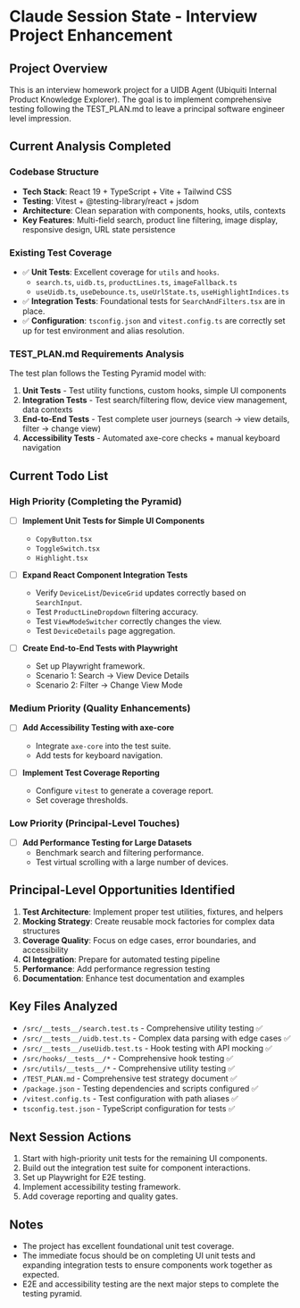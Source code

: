 # Claude Session State - Interview Project Enhancement

## Project Overview
This is an interview homework project for a UIDB Agent (Ubiquiti Internal Product Knowledge Explorer). The goal is to implement comprehensive testing following the TEST_PLAN.md to leave a principal software engineer level impression.

## Current Analysis Completed

### Codebase Structure
- **Tech Stack**: React 19 + TypeScript + Vite + Tailwind CSS
- **Testing**: Vitest + @testing-library/react + jsdom
- **Architecture**: Clean separation with components, hooks, utils, contexts
- **Key Features**: Multi-field search, product line filtering, image display, responsive design, URL state persistence

### Existing Test Coverage
- ✅ **Unit Tests**: Excellent coverage for `utils` and `hooks`.
  - `search.ts`, `uidb.ts`, `productLines.ts`, `imageFallback.ts`
  - `useUidb.ts`, `useDebounce.ts`, `useUrlState.ts`, `useHighlightIndices.ts`
- ✅ **Integration Tests**: Foundational tests for `SearchAndFilters.tsx` are in place.
- ✅ **Configuration**: `tsconfig.json` and `vitest.config.ts` are correctly set up for test environment and alias resolution.

### TEST_PLAN.md Requirements Analysis
The test plan follows the Testing Pyramid model with:

1. **Unit Tests** - Test utility functions, custom hooks, simple UI components
2. **Integration Tests** - Test search/filtering flow, device view management, data contexts
3. **End-to-End Tests** - Test complete user journeys (search → view details, filter → change view)
4. **Accessibility Tests** - Automated axe-core checks + manual keyboard navigation

## Current Todo List

### High Priority (Completing the Pyramid)
- [ ] **Implement Unit Tests for Simple UI Components**
  - `CopyButton.tsx`
  - `ToggleSwitch.tsx`
  - `Highlight.tsx`

- [ ] **Expand React Component Integration Tests**
  - Verify `DeviceList`/`DeviceGrid` updates correctly based on `SearchInput`.
  - Test `ProductLineDropdown` filtering accuracy.
  - Test `ViewModeSwitcher` correctly changes the view.
  - Test `DeviceDetails` page aggregation.

- [ ] **Create End-to-End Tests with Playwright**
  - Set up Playwright framework.
  - Scenario 1: Search → View Device Details
  - Scenario 2: Filter → Change View Mode

### Medium Priority (Quality Enhancements)
- [ ] **Add Accessibility Testing with axe-core**
  - Integrate `axe-core` into the test suite.
  - Add tests for keyboard navigation.

- [ ] **Implement Test Coverage Reporting**
  - Configure `vitest` to generate a coverage report.
  - Set coverage thresholds.

### Low Priority (Principal-Level Touches)
- [ ] **Add Performance Testing for Large Datasets**
  - Benchmark search and filtering performance.
  - Test virtual scrolling with a large number of devices.

## Principal-Level Opportunities Identified

1. **Test Architecture**: Implement proper test utilities, fixtures, and helpers
2. **Mocking Strategy**: Create reusable mock factories for complex data structures
3. **Coverage Quality**: Focus on edge cases, error boundaries, and accessibility
4. **CI Integration**: Prepare for automated testing pipeline
5. **Performance**: Add performance regression testing
6. **Documentation**: Enhance test documentation and examples

## Key Files Analyzed
- `/src/__tests__/search.test.ts` - Comprehensive utility testing ✅
- `/src/__tests__/uidb.test.ts` - Complex data parsing with edge cases ✅
- `/src/__tests__/useUidb.test.ts` - Hook testing with API mocking ✅
- `/src/hooks/__tests__/*` - Comprehensive hook testing ✅
- `/src/utils/__tests__/*` - Comprehensive utility testing ✅
- `/TEST_PLAN.md` - Comprehensive test strategy document ✅
- `/package.json` - Testing dependencies and scripts configured ✅
- `/vitest.config.ts` - Test configuration with path aliases ✅
- `tsconfig.test.json` - TypeScript configuration for tests ✅

## Next Session Actions
1.  Start with high-priority unit tests for the remaining UI components.
2.  Build out the integration test suite for component interactions.
3.  Set up Playwright for E2E testing.
4.  Implement accessibility testing framework.
5.  Add coverage reporting and quality gates.

## Notes
- The project has excellent foundational unit test coverage.
- The immediate focus should be on completing UI unit tests and expanding integration tests to ensure components work together as expected.
- E2E and accessibility testing are the next major steps to complete the testing pyramid.
